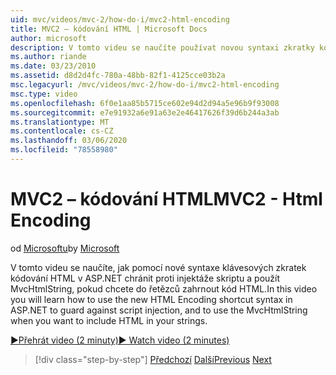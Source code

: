 ```yaml
---
uid: mvc/videos/mvc-2/how-do-i/mvc2-html-encoding
title: MVC2 – kódování HTML | Microsoft Docs
author: microsoft
description: V tomto videu se naučíte používat novou syntaxi zkratky kódování HTML v ASP.NET k ochraně proti injektáže skriptu a k použití MvcHtmlString při...
ms.author: riande
ms.date: 03/23/2010
ms.assetid: d8d2d4fc-780a-48bb-82f1-4125cce03b2a
msc.legacyurl: /mvc/videos/mvc-2/how-do-i/mvc2-html-encoding
msc.type: video
ms.openlocfilehash: 6f0e1aa85b5715ce602e94d2d94a5e96b9f93008
ms.sourcegitcommit: e7e91932a6e91a63e2e46417626f39d6b244a3ab
ms.translationtype: MT
ms.contentlocale: cs-CZ
ms.lasthandoff: 03/06/2020
ms.locfileid: "78558980"
---
```

# <a name="mvc2---html-encoding"></a><span data-ttu-id="aef66-103">MVC2 – kódování HTML</span><span class="sxs-lookup"><span data-stu-id="aef66-103">MVC2 - Html Encoding</span></span>

<span data-ttu-id="aef66-104">od [Microsoftu](https://github.com/microsoft)</span><span class="sxs-lookup"><span data-stu-id="aef66-104">by [Microsoft](https://github.com/microsoft)</span></span>

<span data-ttu-id="aef66-105">V tomto videu se naučíte, jak pomocí nové syntaxe klávesových zkratek kódování HTML v ASP.NET chránit proti injektáže skriptu a použít MvcHtmlString, pokud chcete do řetězců zahrnout kód HTML.</span><span class="sxs-lookup"><span data-stu-id="aef66-105">In this video you will learn how to use the new HTML Encoding shortcut syntax in ASP.NET to guard against script injection, and to use the MvcHtmlString when you want to include HTML in your strings.</span></span>

[<span data-ttu-id="aef66-106">&#9654;Přehrát video (2 minuty)</span><span class="sxs-lookup"><span data-stu-id="aef66-106">&#9654; Watch video (2 minutes)</span></span>](https://channel9.msdn.com/Blogs/ASP-NET-Site-Videos/mvc2-html-encoding)

> [!div class="step-by-step"]
> <span data-ttu-id="aef66-107">[Předchozí](how-do-i-use-httpverbs-attributes-in-an-mvc-application.md)
> [Další](mvc2-stronglytyped-helpers.md)</span><span class="sxs-lookup"><span data-stu-id="aef66-107">[Previous](how-do-i-use-httpverbs-attributes-in-an-mvc-application.md)
[Next](mvc2-stronglytyped-helpers.md)</span></span>
